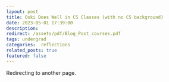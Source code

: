 ```yaml
---
layout: post
title: Oski Does Well in CS Classes (with no CS background)
date: 2023-05-01 17:39:00
description: 
redirect: /assets/pdf/Blog_Post_courses.pdf
tags: undergrad
categories:  reflections
related_posts: true
featured: false
---
```


Redirecting to another page.
